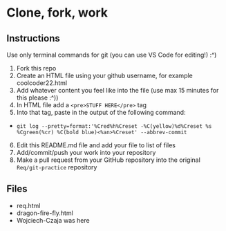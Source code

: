 # Clone, fork, work

## Instructions

Use only terminal commands for git (you can use VS Code for editing!) :^)

1. Fork this repo
2. Create an HTML file using your github username, for example coolcoder22.html
3. Add whatever content you feel like into the file (use max 15 minutes for this please :^))
4. In HTML file add a `<pre>STUFF HERE</pre>` tag
5. Into that tag, paste in the output of the following command:
  - `git log --pretty=format:'%Cred%h%Creset -%C(yellow)%d%Creset %s %Cgreen(%cr) %C(bold blue)<%an>%Creset' --abbrev-commit`
6. Edit this README.md file and add your file to list of files
7. Add/commit/push your work into your repository 
8. Make a pull request from your GitHub repository into the original `Req/git-practice` repository

## Files

- req.html
- dragon-fire-fly.html
- Wojciech-Czaja was here
